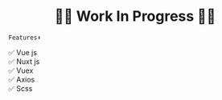 <h1 style="text-align:center"> 🚧️🚧️ Work In Progress 🚧️🚧️ </h1>


```
Features⬇️
```
✅️ Vue js <br/>
✅️ Nuxt js <br/>
✅️ Vuex <br/>
✅️ Axios <br/>
✅️ Scss <br/>

